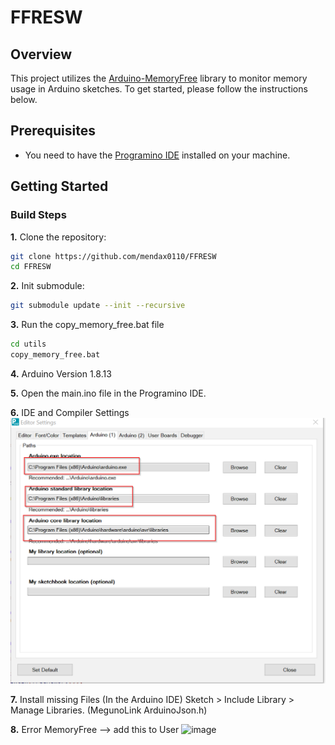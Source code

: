 # FFRESW

## Overview

This project utilizes the [Arduino-MemoryFree](https://github.com/mpflaga/Arduino-MemoryFree) library to monitor memory usage in Arduino sketches. To get started, please follow the instructions below.

## Prerequisites

- You need to have the [Programino IDE](https://www.programino.com/) installed on your machine.

## Getting Started

### Build Steps

**1.** Clone the repository:
```bash
git clone https://github.com/mendax0110/FFRESW
cd FFRESW
```
**2.** Init submodule:
````bash
git submodule update --init --recursive
````

**3.** Run the copy_memory_free.bat file
```bash	
cd utils
copy_memory_free.bat
```

**4.** Arduino Version 1.8.13

**5.** Open the main.ino file in the Programino IDE.

**6.** IDE and Compiler Settings
![alt text](docs/pictures/image.png)

**7.** Install missing Files
(In the Arduino IDE) Sketch > Include Library > Manage Libraries.
(MegunoLink
ArduinoJson.h)

**8.** Error MemoryFree --> add this to User
![image](https://github.com/user-attachments/assets/41cf9fef-ed49-4983-bbc4-dbf8aa67fcc4)




